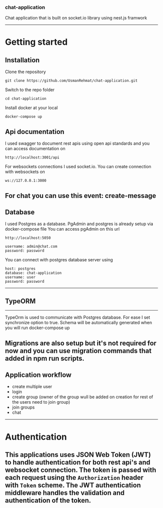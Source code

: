 ### chat-application
Chat application that is built on socket.io library using nest.js framwork

----------

# Getting started

## Installation

Clone the repository

    git clone https://github.com/UsmanRehmat/chat-application.git

Switch to the repo folder

    cd chat-application
    
Install docker at your local

    docker-compose up

## Api documentation
I used swagger to document rest apis using open api standards and you can access documentation on 

    http://localhost:3001/api

For websockets connections I used socket.io. You can create connection with websockets on 

    ws://127.0.0.1:3000

For chat you can use this 
event: create-message      
----------

## Database
I used Postgres as a database. PgAdmin and postgres is already setup via docker-compose file
You can access pgAdmin on this url

    http://localhost:5050

    username: admin@chat.com
    password: password

You can connect with postgres database server using
    
    host: postgres
    database: chat-application
    username: user
    password: password

----------

## TypeORM

----------

TypeOrm is used to communicate with Postgres database. For ease I set synchronize option to true. Schema will be automatically generated when you will run docker-compose up 

Migrations are also setup but it's not required for now and you can use migration commands that added in npm run scripts.    
----------


## Application workflow

- create multiple user
- login
- create group (owner of the group wull be added on creation for rest of the users need to join group)
- join groups
- chat


----------

# Authentication
 
This applications uses JSON Web Token (JWT) to handle authentication for both rest api's and websocket connection. The token is passed with each request using the `Authorization` header with `Token` scheme. The JWT authentication middleware handles the validation and authentication of the token.
----------
 
     

